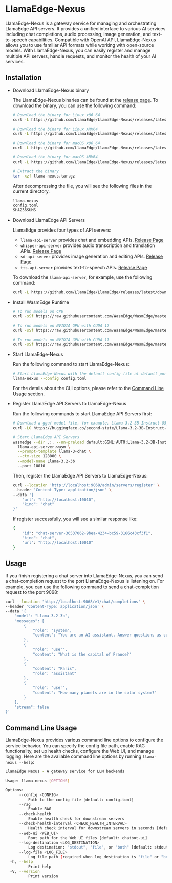 # LlamaEdge-Nexus

LlamaEdge-Nexus is a gateway service for managing and orchestrating LlamaEdge API servers. It provides a unified interface to various AI services including chat completions, audio processing, image generation, and text-to-speech capabilities. Compatible with OpenAI API, LlamaEdge-Nexus allows you to use familiar API formats while working with open-source models. With LlamaEdge-Nexus, you can easily register and manage multiple API servers, handle requests, and monitor the health of your AI services.

## Installation

- Download LlamaEdge-Nexus binary

  The LlamaEdge-Nexus binaries can be found at the [release page](https://github.com/llamaedge/llamaedge-nexus/releases). To download the binary, you can use the following command:

  ```bash
  # Download the binary for Linux x86_64
  curl -L https://github.com/LlamaEdge/LlamaEdge-Nexus/releases/latest/download/llama-nexus-unknown-linux-gnu-aarch64.tar.gz -o llama-nexus.tar.gz

  # Download the binary for Linux ARM64
  curl -L https://github.com/LlamaEdge/LlamaEdge-Nexus/releases/latest/download/llama-nexus-unknown-linux-gnu-x86_64.tar.gz -o llama-nexus.tar.gz

  # Download the binary for macOS x86_64
  curl -L https://github.com/LlamaEdge/LlamaEdge-Nexus/releases/latest/download/llama-nexus-apple-darwin-x86_64.tar.gz -o llama-nexus.tar.gz

  # Download the binary for macOS ARM64
  curl -L https://github.com/LlamaEdge/LlamaEdge-Nexus/releases/latest/download/llama-nexus-apple-darwin-aarch64.tar.gz -o llama-nexus.tar.gz

  # Extract the binary
  tar -xzf llama-nexus.tar.gz
  ```

  After decompressing the file, you will see the following files in the current directory.

  ```bash
  llama-nexus
  config.toml
  SHA256SUMS
  ```

- Download LlamaEdge API Servers

  LlamaEdge provides four types of API servers:

  - `llama-api-server` provides chat and embedding APIs. [Release Page](https://github.com/LlamaEdge/LlamaEdge/releases)
  - `whisper-api-server` provides audio transcription and translation APIs. [Release Page](https://github.com/LlamaEdge/whisper-api-server/releases)
  - `sd-api-server` provides image generation and editing APIs. [Release Page](https://github.com/LlamaEdge/sd-api-server/releases)
  - `tts-api-server` provides text-to-speech APIs. [Release Page](https://github.com/LlamaEdge/tts-api-server/releases)

  To download the `llama-api-server`, for example, use the following command:

  ```bash
  curl -L https://github.com/LlamaEdge/LlamaEdge/releases/latest/download/llama-api-server.wasm -o llama-api-server.wasm
  ```

- Install WasmEdge Runtime

  ```bash
  # To run models on CPU
  curl -sSf https://raw.githubusercontent.com/WasmEdge/WasmEdge/master/utils/install_v2.sh | bash -s -- -v 0.14.1

  # To run models on NVIDIA GPU with CUDA 12
  curl -sSf https://raw.githubusercontent.com/WasmEdge/WasmEdge/master/utils/install_v2.sh | bash -s -- -v 0.14.1 --ggmlbn=12

  # To run models on NVIDIA GPU with CUDA 11
  curl -sSf https://raw.githubusercontent.com/WasmEdge/WasmEdge/master/utils/install_v2.sh | bash -s -- -v 0.14.1 --ggmlbn=11
  ```

- Start LlamaEdge-Nexus

  Run the following command to start LlamaEdge-Nexus:

  ```bash
  # Start LlamaEdge-Nexus with the default config file at default port 9069
  llama-nexus --config config.toml
  ```

  For the details about the CLI options, please refer to the [Command Line Usage](#command-line-usage) section.

- Register LlamaEdge API Servers to LlamaEdge-Nexus

  Run the following commands to start LlamaEdge API Servers first:

  ```bash
  # Download a gguf model file, for example, Llama-3.2-3B-Instruct-Q5_K_M.gguf
  curl -LO https://huggingface.co/second-state/Llama-3.2-3B-Instruct-GGUF/resolve/main/Llama-3.2-3B-Instruct-Q5_K_M.gguf

  # Start LlamaEdge API Servers
  wasmedge --dir .:. --nn-preload default:GGML:AUTO:Llama-3.2-3B-Instruct-Q5_K_M.gguf \
    llama-api-server.wasm \
    --prompt-template llama-3-chat \
    --ctx-size 128000 \
    --model-name Llama-3.2-3b
    --port 10010
  ```

  Then, register the LlamaEdge API Servers to LlamaEdge-Nexus:

  ```bash
  curl --location 'http://localhost:9068/admin/servers/register' \
  --header 'Content-Type: application/json' \
  --data '{
      "url": "http://localhost:10010",
      "kind": "chat"
  }'
  ```

  If register successfully, you will see a similar response like:

  ```bash
  {
      "id": "chat-server-36537062-9bea-4234-bc59-3166c43cf3f1",
      "kind": "chat",
      "url": "http://localhost:10010"
  }
  ```

## Usage

If you finish registering a chat server into LlamaEdge-Nexus, you can send a chat-completion request to the port LlamaEdge-Nexus is listening on. For example, you can use the following command to send a chat-completion request to the port 9068:

```bash
curl --location 'http://localhost:9068/v1/chat/completions' \
--header 'Content-Type: application/json' \
--data '{
    "model": "Llama-3.2-3b",
    "messages": [
        {
            "role": "system",
            "content": "You are an AI assistant. Answer questions as concisely and accurately as possible."
        },
        {
            "role": "user",
            "content": "What is the capital of France?"
        },
        {
            "content": "Paris",
            "role": "assistant"
        },
        {
            "role": "user",
            "content": "How many planets are in the solar system?"
        }
    ],
    "stream": false
}'
```

## Command Line Usage

LlamaEdge-Nexus provides various command line options to configure the service behavior. You can specify the config file path, enable RAG functionality, set up health checks, configure the Web UI, and manage logging. Here are the available command line options by running `llama-nexus --help`:

```bash
LlamaEdge Nexus - A gateway service for LLM backends

Usage: llama-nexus [OPTIONS]

Options:
      --config <CONFIG>
          Path to the config file [default: config.toml]
      --rag
          Enable RAG
      --check-health
          Enable health check for downstream servers
      --check-health-interval <CHECK_HEALTH_INTERVAL>
          Health check interval for downstream servers in seconds [default: 60]
      --web-ui <WEB_UI>
          Root path for the Web UI files [default: chatbot-ui]
      --log-destination <LOG_DESTINATION>
          Log destination: "stdout", "file", or "both" [default: stdout]
      --log-file <LOG_FILE>
          Log file path (required when log_destination is "file" or "both")
  -h, --help
          Print help
  -V, --version
          Print version
```
